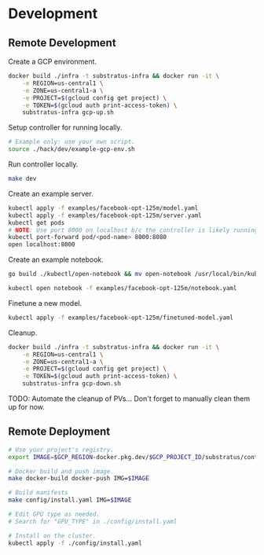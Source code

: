 # Development

## Remote Development

Create a GCP environment.

```sh
docker build ./infra -t substratus-infra && docker run -it \
    -e REGION=us-central1 \
    -e ZONE=us-central1-a \
    -e PROJECT=$(gcloud config get project) \
    -e TOKEN=$(gcloud auth print-access-token) \
    substratus-infra gcp-up.sh
```

Setup controller for running locally.

```sh
# Example only: use your own script.
source ./hack/dev/example-gcp-env.sh
```

Run controller locally.

```sh
make dev
```

Create an example server.

```sh
kubectl apply -f examples/facebook-opt-125m/model.yaml
kubectl apply -f examples/facebook-opt-125m/server.yaml
kubectl get pods
# NOTE: Use port 8000 on localhost b/c the controller is likely running locally serving metrics on :8080 which will result in a 404 not found.
kubectl port-forward pod/<pod-name> 8000:8080
open localhost:8000
```

Create an example notebook.

```sh
go build ./kubectl/open-notebook && mv open-notebook /usr/local/bin/kubectl-open-notebook
```

```sh
kubectl open notebook -f examples/facebook-opt-125m/notebook.yaml
```

Finetune a new model.

```sh
kubectl apply -f examples/facebook-opt-125m/finetuned-model.yaml
```

Cleanup.

```sh
docker build ./infra -t substratus-infra && docker run -it \
    -e REGION=us-central1 \
    -e ZONE=us-central1-a \
    -e PROJECT=$(gcloud config get project) \
    -e TOKEN=$(gcloud auth print-access-token) \
    substratus-infra gcp-down.sh
```

TODO: Automate the cleanup of PVs... Don't forget to manually clean them up for now.

## Remote Deployment

```sh
# Use your project's registry.
export IMAGE=$GCP_REGION-docker.pkg.dev/$GCP_PROJECT_ID/substratus/controller-manager

# Docker build and push image.
make docker-build docker-push IMG=$IMAGE

# Build manifests
make config/install.yaml IMG=$IMAGE

# Edit GPU type as needed.
# Search for "GPU_TYPE" in ./config/install.yaml

# Install on the cluster.
kubectl apply -f ./config/install.yaml
```
